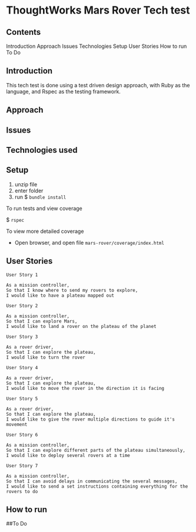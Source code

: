 # ThoughtWorks Mars Rover Tech test

## Contents

Introduction
Approach
Issues
Technologies
Setup
User Stories
How to run
To Do

## Introduction

This tech test is done using a test driven design approach, with Ruby as the language, and Rspec as the testing framework.


## Approach

## Issues

## Technologies used

## Setup

1. unzip file
2. enter folder
3. run $ `bundle install`

To run tests and view coverage

$ `rspec`

To view more detailed coverage

- Open browser, and open file `mars-rover/coverage/index.html`

## User Stories

```
User Story 1

As a mission controller,
So that I know where to send my rovers to explore,
I would like to have a plateau mapped out

User Story 2

As a mission controller,
So that I can explore Mars,
I would like to land a rover on the plateau of the planet

User Story 3

As a rover driver,
So that I can explore the plateau,
I would like to turn the rover

User Story 4

As a rover driver,
So that I can explore the plateau,
I would like to move the rover in the direction it is facing

User Story 5

As a rover driver,
So that I can explore the plateau,
I would like to give the rover multiple directions to guide it's movement

User Story 6

As a mission controller,
So that I can explore different parts of the plateau simultaneously,
I would like to deploy several rovers at a time

User Story 7

As a mission controller,
So that I can avoid delays in communicating the several messages,
I would like to send a set instructions containing everything for the rovers to do

```

## How to run

##To Do
